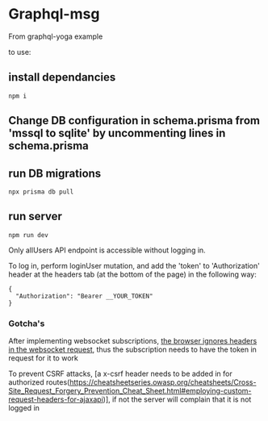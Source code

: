 # Graphql-msg

From graphql-yoga example

to use:

## install dependancies
```
npm i
```

## Change DB configuration in schema.prisma from 'mssql to sqlite' by uncommenting lines in schema.prisma

## run DB migrations

```
npx prisma db pull
```

## run server

```
npm run dev
```

Only allUsers API endpoint is accessible without logging in.

To log in, perform loginUser mutation, and add the 'token' to 'Authorization' header at the headers tab (at the bottom of the page) in the following way:

```
{
  "Authorization": "Bearer __YOUR_TOKEN"
}
```

### Gotcha's

After implementing websocket subscriptions, [the browser ignores headers in the websocket request](https://stackoverflow.com/questions/4361173/http-headers-in-websockets-client-api), thus the subscription needs to have the token in request for it to work

To prevent CSRF attacks, [a x-csrf header needs to be added in for authorized routes(https://cheatsheetseries.owasp.org/cheatsheets/Cross-Site_Request_Forgery_Prevention_Cheat_Sheet.html#employing-custom-request-headers-for-ajaxapi)], if not the server will complain that it is not logged in
